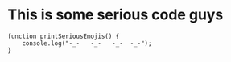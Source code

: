 # This is some serious code guys
~~~
function printSeriousEmojis() {
    console.log("-_-   -_-   -_-  -_-");
}
~~~
